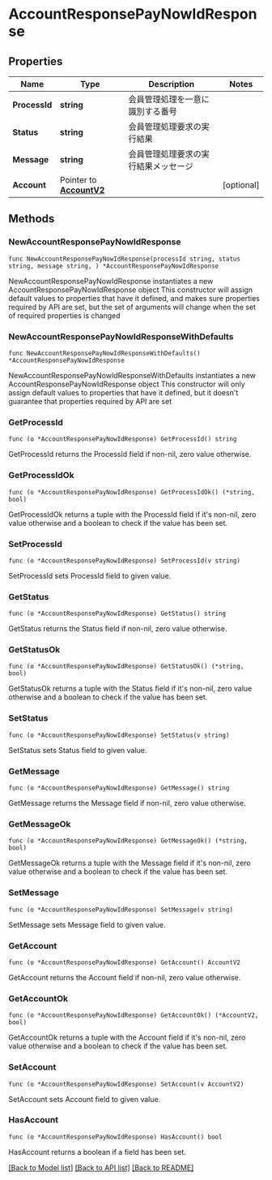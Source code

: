 # AccountResponsePayNowIdResponse

## Properties

Name | Type | Description | Notes
------------ | ------------- | ------------- | -------------
**ProcessId** | **string** | 会員管理処理を一意に識別する番号 | 
**Status** | **string** | 会員管理処理要求の実行結果 | 
**Message** | **string** | 会員管理処理要求の実行結果メッセージ | 
**Account** | Pointer to [**AccountV2**](AccountV2.md) |  | [optional] 

## Methods

### NewAccountResponsePayNowIdResponse

`func NewAccountResponsePayNowIdResponse(processId string, status string, message string, ) *AccountResponsePayNowIdResponse`

NewAccountResponsePayNowIdResponse instantiates a new AccountResponsePayNowIdResponse object
This constructor will assign default values to properties that have it defined,
and makes sure properties required by API are set, but the set of arguments
will change when the set of required properties is changed

### NewAccountResponsePayNowIdResponseWithDefaults

`func NewAccountResponsePayNowIdResponseWithDefaults() *AccountResponsePayNowIdResponse`

NewAccountResponsePayNowIdResponseWithDefaults instantiates a new AccountResponsePayNowIdResponse object
This constructor will only assign default values to properties that have it defined,
but it doesn't guarantee that properties required by API are set

### GetProcessId

`func (o *AccountResponsePayNowIdResponse) GetProcessId() string`

GetProcessId returns the ProcessId field if non-nil, zero value otherwise.

### GetProcessIdOk

`func (o *AccountResponsePayNowIdResponse) GetProcessIdOk() (*string, bool)`

GetProcessIdOk returns a tuple with the ProcessId field if it's non-nil, zero value otherwise
and a boolean to check if the value has been set.

### SetProcessId

`func (o *AccountResponsePayNowIdResponse) SetProcessId(v string)`

SetProcessId sets ProcessId field to given value.


### GetStatus

`func (o *AccountResponsePayNowIdResponse) GetStatus() string`

GetStatus returns the Status field if non-nil, zero value otherwise.

### GetStatusOk

`func (o *AccountResponsePayNowIdResponse) GetStatusOk() (*string, bool)`

GetStatusOk returns a tuple with the Status field if it's non-nil, zero value otherwise
and a boolean to check if the value has been set.

### SetStatus

`func (o *AccountResponsePayNowIdResponse) SetStatus(v string)`

SetStatus sets Status field to given value.


### GetMessage

`func (o *AccountResponsePayNowIdResponse) GetMessage() string`

GetMessage returns the Message field if non-nil, zero value otherwise.

### GetMessageOk

`func (o *AccountResponsePayNowIdResponse) GetMessageOk() (*string, bool)`

GetMessageOk returns a tuple with the Message field if it's non-nil, zero value otherwise
and a boolean to check if the value has been set.

### SetMessage

`func (o *AccountResponsePayNowIdResponse) SetMessage(v string)`

SetMessage sets Message field to given value.


### GetAccount

`func (o *AccountResponsePayNowIdResponse) GetAccount() AccountV2`

GetAccount returns the Account field if non-nil, zero value otherwise.

### GetAccountOk

`func (o *AccountResponsePayNowIdResponse) GetAccountOk() (*AccountV2, bool)`

GetAccountOk returns a tuple with the Account field if it's non-nil, zero value otherwise
and a boolean to check if the value has been set.

### SetAccount

`func (o *AccountResponsePayNowIdResponse) SetAccount(v AccountV2)`

SetAccount sets Account field to given value.

### HasAccount

`func (o *AccountResponsePayNowIdResponse) HasAccount() bool`

HasAccount returns a boolean if a field has been set.


[[Back to Model list]](../README.md#documentation-for-models) [[Back to API list]](../README.md#documentation-for-api-endpoints) [[Back to README]](../README.md)


